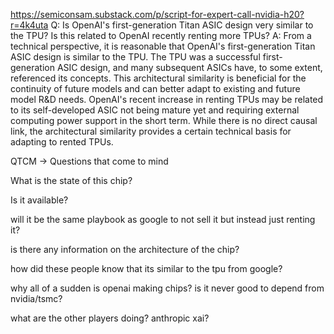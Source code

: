 https://semiconsam.substack.com/p/script-for-expert-call-nvidia-h20?r=4k4uta
Q: Is OpenAI's first-generation Titan ASIC design very similar to the TPU? Is this related to OpenAI recently renting more TPUs? A: From a technical perspective, it is reasonable that OpenAI's first-generation Titan ASIC design is similar to the TPU. The TPU was a successful first-generation ASIC design, and many subsequent ASICs have, to some extent, referenced its concepts. This architectural similarity is beneficial for the continuity of future models and can better adapt to existing and future model R&D needs. OpenAI's recent increase in renting TPUs may be related to its self-developed ASIC not being mature yet and requiring external computing power support in the short term. While there is no direct causal link, the architectural similarity provides a certain technical basis for adapting to rented TPUs.

QTCM -> Questions that come to mind

What is the state of this chip?

Is it available?

will it be the same playbook as google to not sell it but instead just renting it?

is there any information on the architecture of the chip?

how did these people know that its similar to the tpu from google?

why all of a sudden is openai making chips? is it never good to depend from nvidia/tsmc?

what are the other players doing? anthropic xai?

